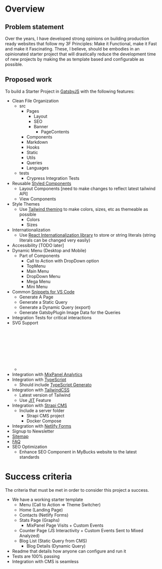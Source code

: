 # Overview

## Problem statement

Over the years, I have developed strong opinions on building production ready websites that follow my 3F Principles: Make it Functional, make it Fast and make it Fascinating.  These, I believe, should be embodies in an opinionated starter project that will drastically reduce the development time of new projects by making the as template based and configurable as possible.

## Proposed work

To build a Starter Project in [GatsbyJS](https://www.gatsbyjs.com) with the following features:

- Clean File Organization
    - src
        - Pages
            - Layout
            - SEO
            - Banner
                - PageContents
        - Components
        - Markdown
        - Hooks
        - Static
        - Utils
        - Queries
        - Languages
    - tests
        - Crypress Integration Tests
- Reusable [Styled Components](https://www.gatsbyjs.com/docs/how-to/styling/styled-components/)
    - Layout Components [need to make changes to reflect latest tailwind API]
    - View Components
- Style Themes
    - Use [Tailwind theming](https://www.youtube.com/watch?v=0l0Gx8gWPHk&list=PL5f_mz_zU5eXWYDXHUDOLBE0scnuJofO0&index=8) to make colors, sizes, etc as themeable as possible
        - Colors
        - Sizes
- Internationalization
    - Use [React Internationalization library](https://react.i18next.com) to store or string literals (string literals can be changed very easily)
- Accessibility [TODO later]
- Dynamic Menu (Desktop and Mobile)
    - Part of Components
        - Call to Action with DropDown option
        - TopMenu
        - Main Menu
        - DropDown Menu
        - Mega Menu
        - Mini Menu
- Common [Snippets for VS Code](https://code.visualstudio.com/docs/editor/userdefinedsnippets)
    - Generate A Page
    - Generate a Static Query
    - Generate a Dynamic Query (export)
    - Generate GatsbyPlugin Image Data for the Queries
- Integration Tests for critical interactions
- SVG Support
    - <SVG icon={Icons.home}  />
- Integration with [MixPanel Analytics](https://www.npmjs.com/package/gatsby-plugin-mixpanel)
- Integration with [TypeScript](https://www.gatsbyjs.com/docs/how-to/custom-configuration/typescript/)
    - Should include [TypeScript Generato](https://www.gatsbyjs.com/plugins/gatsby-plugin-graphql-codegen/)
- Integration with [TailwindCSS](https://medium.com/swlh/use-tailwindcss-with-gatsby-with-emotion-or-styled-components-7504135b9941)
    - Latest version of Tailwind
    - Use [JIT](https://tailwindcss.com/docs/just-in-time-mode) Feature
- Integration with [Strapi CMS](https://strapi.io/integrations/gatsby-cms)
    - Include a server folder
        - Strapi CMS project
        - Docker Compose
- Integration with [Netlify Forms](https://docs.netlify.com/forms/setup/)
- Signup to Newsletter
- [Sitemap](https://www.gatsbyjs.com/plugins/gatsby-plugin-sitemap/)
- [FAQ](https://gatsby-theme-faqs.netlify.app)
- SEO Optimization
    - Enhance SEO Component in MyBucks website to the latest standards

# Success criteria

The criteria that must be met in order to consider this project a success. 

- We have a working starter template
    - Menu (Call to Action ⇒ Theme Switcher)
    - Home (Landing Page)
    - Contacts (Netlify Forms)
    - Stats Page (Graphs)
        - MixPanel Page Visits + Custom Events
    - Counter Page (JS Interactivity + Custom Events Sent to Mixed Analyzed)
    - Blog List (Static Query from CMS)
        - Blog Details (Dynamic Query)
- Readme that details how anyone can configure and run it
- Tests are 100% passing
- Integration with CMS is seamless